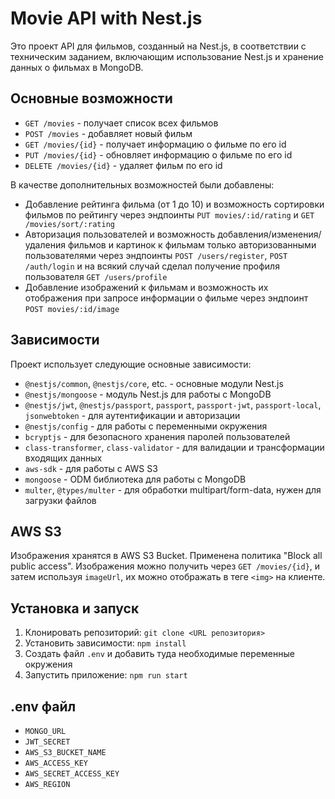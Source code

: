 # Movie API with Nest.js

Это проект API для фильмов, созданный на Nest.js, в соответствии с техническим заданием, включающим использование Nest.js и хранение данных о фильмах в MongoDB.

## Основные возможности

- `GET /movies` - получает список всех фильмов
- `POST /movies` - добавляет новый фильм
- `GET /movies/{id}` - получает информацию о фильме по его id
- `PUT /movies/{id}` - обновляет информацию о фильме по его id
- `DELETE /movies/{id}` - удаляет фильм по его id

В качестве дополнительных возможностей были добавлены:

- Добавление рейтинга фильма (от 1 до 10) и возможность сортировки фильмов по рейтингу через эндпоинты `PUT movies/:id/rating` и `GET /movies/sort/:rating`
- Авторизация пользователей и возможность добавления/изменения/удаления фильмов и картинок к фильмам только авторизованными пользователями через эндпоинты `POST /users/register`, `POST /auth/login` и на всякий случай сделал получение профиля пользователя `GET /users/profile`
- Добавление изображений к фильмам и возможность их отображения при запросе информации о фильме через эндпоинт `POST movies/:id/image`

## Зависимости

Проект использует следующие основные зависимости:

- `@nestjs/common`, `@nestjs/core`, etc. - основные модули Nest.js
- `@nestjs/mongoose` - модуль Nest.js для работы с MongoDB
- `@nestjs/jwt`, `@nestjs/passport`, `passport`, `passport-jwt`, `passport-local`, `jsonwebtoken` - для аутентификации и авторизации
- `@nestjs/config` - для работы с переменными окружения
- `bcryptjs` - для безопасного хранения паролей пользователей
- `class-transformer`, `class-validator` - для валидации и трансформации входящих данных
- `aws-sdk` - для работы с AWS S3
- `mongoose` - ODM библиотека для работы с MongoDB
- `multer`, `@types/multer` - для обработки multipart/form-data, нужен для загрузки файлов

## AWS S3

Изображения хранятся в AWS S3 Bucket. Применена политика "Block all public access". Изображения можно получить через `GET /movies/{id}`, и затем используя `imageUrl`, их можно отображать в теге `<img>` на клиенте.

## Установка и запуск

1. Клонировать репозиторий: `git clone <URL репозитория>`
2. Установить зависимости: `npm install`
3. Создать файл `.env` и добавить туда необходимые переменные окружения
4. Запустить приложение: `npm run start`

## .env файл

- `MONGO_URL`
- `JWT_SECRET`
- `AWS_S3_BUCKET_NAME`
- `AWS_ACCESS_KEY`
- `AWS_SECRET_ACCESS_KEY`
- `AWS_REGION`
